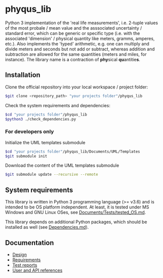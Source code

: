 # phyqus_lib

Python 3 implementation of the 'real life measurements', i.e. 2-tuple values of the most probale / mean value and the asssociated uncertainty / standard error, which can be generic or specific type (i.e. with the associated 'dimension' / physical quantity like meters, gramms, amperes, etc.). Also implements the 'typed' arithmetic, e.g. one can multiply and divide meters and seconds but not add or subtract, whereas addition and subtraction are allowed for the same quantities (meters and miles, for instance). The library name is a contraction of **phy**sical **qu**antitie**s**.

## Installation

Clone the official repository into your local workspace / project folder:

```bash
$git clone <repository_path> "your projects folder"/phyqus_lib
```

Check the system requirements and dependencies:

```bash
$cd "your projects folder"/phyqus_lib
$python3 ./check_dependencies.py
```

### For developers only

Initialize the UML templates submodule

```bash
$cd "your projects folder"/phyqus_lib/Documents/UML/Templates
$git submodule init
```

Download the content of the UML templates submodule

```bash
$git submodule update --recursive --remote
```

## System requirements

This library is written in Python 3 programming language (>= v3.6) and is intended to be OS platform independent. At least, it is tested under MS Windows and GNU Linux OSes, see [Documents/Tests/tested_OS.md](./Documents/Tests/tested_OS.md).

This library depends on additional Python packages, which should be installed as well (see [Dependencies.md](./Dependencies.md)).

## Documentation

* [Design](./Documents/Design/index.md)
* [Requirements](./Documents/Requirements/index.md)
* [Test reports](./Documents/Tests/index.md)
* [User and API references](./Documents/References/index.md)
